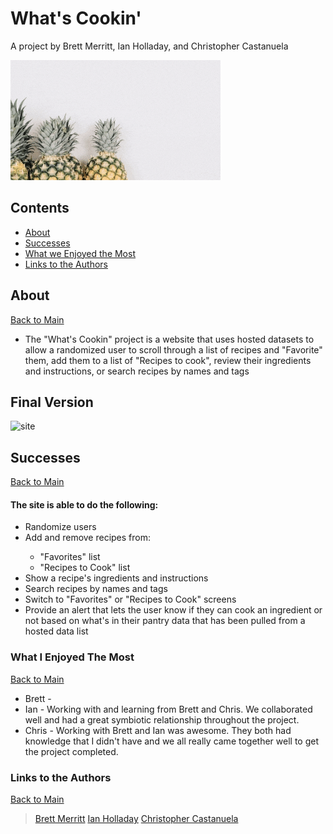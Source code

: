 <a name="mainContents"></a>
# What's Cookin'
A project by Brett Merritt, Ian Holladay, and Christopher Castanuela

![img](./readMeAssets/what's-cookin.gif)

## Contents 
* [About](#about)
* [Successes](#successes)
* [What we Enjoyed the Most](#wwetm)
* [Links to the Authors](#ltta)

## About 

<a name="about"></a>

[Back to Main](#mainContents)
<ul>
    <li>The "What's Cookin" project is a website that uses hosted datasets to allow a randomized user to scroll through a list of recipes and "Favorite" them, add them to a list of "Recipes to cook", review their ingredients and instructions, or search recipes by names and tags</li>
</ul>

## Final Version

![site](./readMeAssets/site.gif)

## Successes

<a name="successes"></a>

[Back to Main](#mainContents)

#### The site is able to do the following:
<ul>
    <li>Randomize users</li>
    <li>Add and remove recipes from:</li>
        <ul>
            <li>"Favorites" list</li>
            <li>"Recipes to Cook" list</li>
        </ul>
    <li>Show a recipe's ingredients and instructions</li>
    <li>Search recipes by names and tags</li>
    <li>Switch to "Favorites" or "Recipes to Cook" screens</li>
    <li>Provide an alert that lets the user know if they can cook an ingredient or not based on what's in their pantry data that has been pulled from a hosted data list</li>
</ul>

### What I Enjoyed The Most

<a name="wwetm"></a>

[Back to Main](#mainContents)
<ul>
    <li>Brett - </li>
    <li>Ian - Working with and learning from Brett and Chris. We collaborated well and had a great symbiotic relationship throughout the project.</li>
    <li>Chris - Working with Brett and Ian was awesome. They both had knowledge that I didn't have and we all really came together well to get the project completed.</li>
</ul>

### Links to the Authors

<a name="ltta"></a>

[Back to Main](#mainContents)

> [Brett Merritt](https://github.com/bretm9)
> [Ian Holladay](https://github.com/holladayian)
> [Christopher Castanuela](https://github.com/Chriscastanuela?tab=repositories)

<!-- ## Deploying to GitHub Pages

_If you are finished with the functionality and testing of your project_, then you can consider deploying your project to the web! This way anyone can play it without cloning down your repo.

[GitHub Pages](https://pages.github.com/) is a great way to deploy your project to the web. Don't worry about this until your project is free of bugs and well tested!

If you _are_ done, you can follow [this procedure](./gh-pages-procedure.md) to get your project live on GitHub Pages. -->
